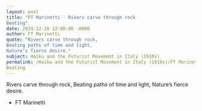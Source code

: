 ```yaml
---
layout: post
title: "FT Marinetti - Rivers carve through rock
Beating"
date: 2024-12-28 12:00:00 -0000
author: FT Marinetti
quote: "Rivers carve through rock,
Beating paths of time and light,
Nature’s fierce desire."
subject: Haiku and the Futurist Movement in Italy (1910s)
permalink: /Haiku and the Futurist Movement in Italy (1910s)/FT Marinetti/FT Marinetti - Rivers carve through rock
Beating
---
```


Rivers carve through rock,
Beating paths of time and light,
Nature’s fierce desire.

- FT Marinetti

